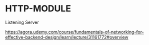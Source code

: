 # HTTP-MODULE
Listening Server

https://agora.udemy.com/course/fundamentals-of-networking-for-effective-backend-design/learn/lecture/31161772#overview
